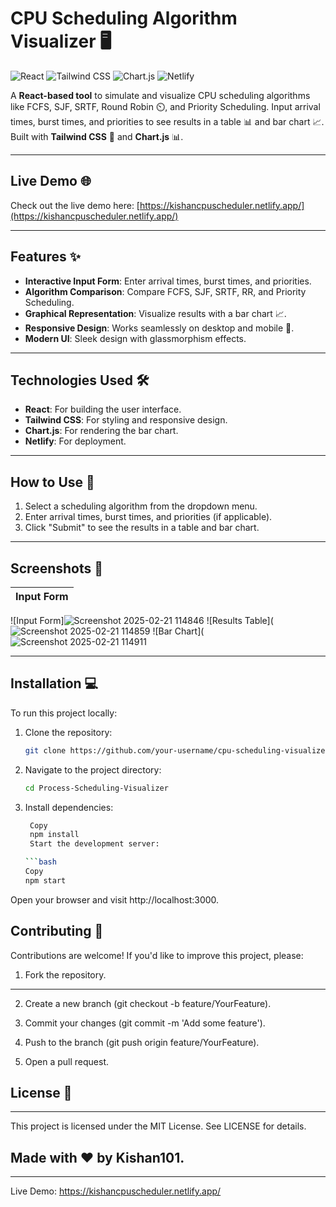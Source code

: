 # CPU Scheduling Algorithm Visualizer 🖥️

![React](https://img.shields.io/badge/React-20232A?style=for-the-badge&logo=react&logoColor=61DAFB)
![Tailwind CSS](https://img.shields.io/badge/Tailwind_CSS-38B2AC?style=for-the-badge&logo=tailwind-css&logoColor=white)
![Chart.js](https://img.shields.io/badge/Chart.js-FF6384?style=for-the-badge&logo=chart.js&logoColor=white)
![Netlify](https://img.shields.io/badge/Netlify-00C7B7?style=for-the-badge&logo=netlify&logoColor=white)

A **React-based tool** to simulate and visualize CPU scheduling algorithms like FCFS, SJF, SRTF, Round Robin ⏲️, and Priority Scheduling. Input arrival times, burst times, and priorities to see results in a table 📊 and bar chart 📈. Built with **Tailwind CSS** 🎨 and **Chart.js** 📊.

---

## Live Demo 🌐

Check out the live demo here: [https://kishancpuscheduler.netlify.app/](https://kishancpuscheduler.netlify.app/)

---

## Features ✨

- **Interactive Input Form**: Enter arrival times, burst times, and priorities.
- **Algorithm Comparison**: Compare FCFS, SJF, SRTF, RR, and Priority Scheduling.
- **Graphical Representation**: Visualize results with a bar chart 📈.
- **Responsive Design**: Works seamlessly on desktop and mobile 📱.
- **Modern UI**: Sleek design with glassmorphism effects.

---

## Technologies Used 🛠️

- **React**: For building the user interface.
- **Tailwind CSS**: For styling and responsive design.
- **Chart.js**: For rendering the bar chart.
- **Netlify**: For deployment.

---

## How to Use 🚀

1. Select a scheduling algorithm from the dropdown menu.
2. Enter arrival times, burst times, and priorities (if applicable).
3. Click "Submit" to see the results in a table and bar chart.

---

## Screenshots 📸

| Input Form |
|------------|
 ![Input Form]![Screenshot 2025-02-21 114846](https://github.com/user-attachments/assets/fcc23585-52f8-4a72-9b43-84974e79d835)
  ![Results Table](![Screenshot 2025-02-21 114859](https://github.com/user-attachments/assets/2a1b6253-a906-4919-bca4-438b3bd99f38)
 ![Bar Chart](![Screenshot 2025-02-21 114911](https://github.com/user-attachments/assets/7ed24a9c-22b6-413c-97ae-80ea317e3b44) 

---

## Installation 💻

To run this project locally:

1. Clone the repository:
   ```bash
   git clone https://github.com/your-username/cpu-scheduling-visualizer.git
2. Navigate to the project directory:
   ```bash
   cd Process-Scheduling-Visualizer
3. Install dependencies:
   ```bash
    Copy
    npm install
    Start the development server:

   ```bash
   Copy
   npm start
Open your browser and visit http://localhost:3000.

## Contributing 🤝
Contributions are welcome! If you'd like to improve this project, please:

1. Fork the repository.
---
2. Create a new branch (git checkout -b feature/YourFeature).

3. Commit your changes (git commit -m 'Add some feature').

4. Push to the branch (git push origin feature/YourFeature).

5. Open a pull request.

## License 📄
---
This project is licensed under the MIT License. See LICENSE for details.

## Made with ❤️ by Kishan101.
---
Live Demo: https://kishancpuscheduler.netlify.app/

